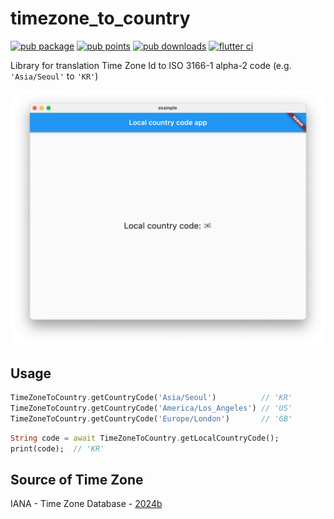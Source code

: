 # timezone_to_country

[![pub package](https://badgen.net/pub/v/timezone_to_country)](https://pub.dev/packages/timezone_to_country)
[![pub points](https://badgen.net/pub/points/timezone_to_country)](https://pub.dev/packages/timezone_to_country/score)
[![pub downloads](https://badgen.net/pub/dm/timezone_to_country)](https://pub.dev/packages/timezone_to_country/score)
[![flutter ci](https://github.com/kyle-seongwoo-jun/flutter_timezone_to_country/actions/workflows/flutter.yml/badge.svg)](https://github.com/kyle-seongwoo-jun/flutter_timezone_to_country/actions/workflows/flutter.yml)

Library for translation Time Zone Id to ISO 3166-1 alpha-2 code (e.g. `'Asia/Seoul'` to `'KR'`)

![example](https://raw.githubusercontent.com/kyle-seongwoo-jun/flutter_timezone_to_country/main/images/example.png)

## Usage

```dart
TimeZoneToCountry.getCountryCode('Asia/Seoul')          // 'KR'
TimeZoneToCountry.getCountryCode('America/Los_Angeles') // 'US'
TimeZoneToCountry.getCountryCode('Europe/London')       // 'GB'
```

```dart
String code = await TimeZoneToCountry.getLocalCountryCode();
print(code);  // 'KR'
```

## Source of Time Zone

IANA - Time Zone Database - [2024b](https://github.com/eggert/tz/blob/2024b/zone.tab)
